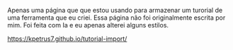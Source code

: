 Apenas uma página que que estou usando para armazenar um turorial de uma ferramenta que eu criei.
Essa página não foi originalmente escrita por mim. Foi feita com Ia e eu apenas alterei alguns estilos.

https://kpetrus7.github.io/tutorial-import/
